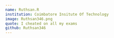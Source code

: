 ```yaml
---
name: Ruthsan.R
institution: Coimbatore Insitute Of Technology
image: Ruthsan346.png
quote: I cheated on all my exams
github: Ruthsan346
---
```

